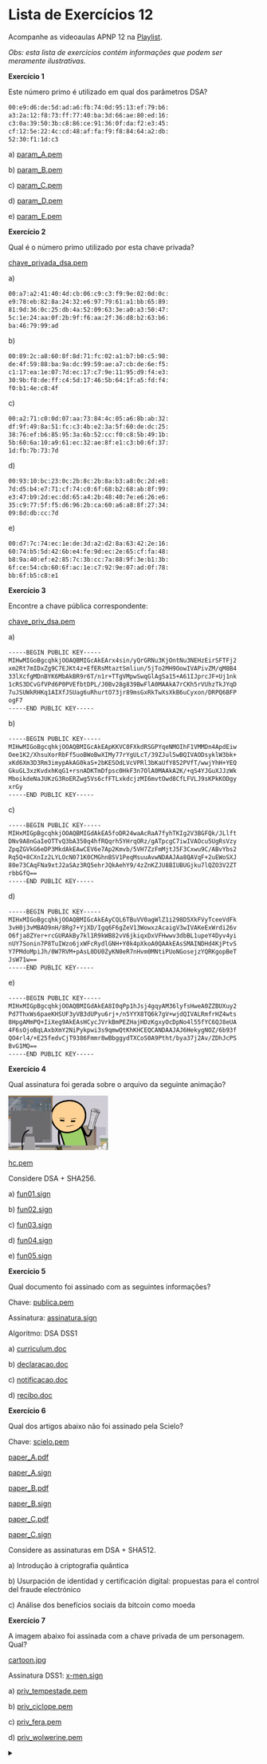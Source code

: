 # Lista de Exercícios 12

Acompanhe as videoaulas APNP 12 na [Playlist](https://www.youtube.com/playlist?list=PL4ySOdUYDU9AnsLbtvt7Mq3yBtnMT0Fog).

*Obs: esta lista de exercícios contém informações que podem ser meramente ilustrativas.*

**Exercício 1**

Este número primo é utilizado em qual dos parâmetros DSA?

```
00:e9:d6:de:5d:ad:a6:fb:74:0d:95:13:ef:79:b6:
a3:2a:12:f8:73:ff:77:40:ba:3d:66:ae:80:ed:16:
c3:0a:39:50:3b:c8:86:ce:91:36:0f:da:f2:e3:45:
cf:12:5e:22:4c:cd:48:af:fa:f9:f8:84:64:a2:db:
52:30:f1:1d:c3
```

a) [param_A.pem](param_A.pem)

b) [param_B.pem](param_B.pem)

c) [param_C.pem](param_C.pem)

d) [param_D.pem](param_D.pem)

e) [param_E.pem](param_E.pem)

**Exercício 2**

Qual é o número primo utilizado por esta chave privada?

[chave_privada_dsa.pem](chave_privada_dsa.pem)

a)

```
00:a7:a2:41:40:4d:cb:06:c9:c3:f9:9e:02:0d:0c:
e9:78:eb:82:8a:24:32:e6:97:79:61:a1:bb:65:89:
81:9d:36:0c:25:db:4a:52:09:63:3e:a0:a3:50:47:
5c:1e:24:aa:0f:2b:9f:f6:aa:2f:36:d8:b2:63:b6:
ba:46:79:99:ad
```

b)

```
00:89:2c:a8:60:8f:8d:71:fc:02:a1:b7:b0:c5:98:
de:4f:59:88:ba:9a:dc:99:59:ae:a7:cb:de:6e:f5:
c1:17:ea:1e:07:7d:ec:17:c7:9e:11:95:d9:f4:e3:
30:9b:f8:de:ff:c4:5d:17:46:5b:64:1f:a5:fd:f4:
f0:b1:4e:c8:4f
```

c)

```
00:a2:71:c0:0d:07:aa:73:84:4c:05:a6:8b:ab:32:
df:9f:49:8a:51:fc:c3:4b:e2:3a:5f:60:de:dc:25:
38:76:ef:b6:85:95:3a:6b:52:cc:f0:c8:5b:49:1b:
5b:60:6a:10:a9:61:ec:32:ae:8f:e1:c3:b0:6f:37:
1d:fb:7b:73:7d
```

d)

```
00:93:10:bc:23:0c:2b:8c:2b:8a:b3:a8:0c:2d:e8:
7d:d5:b4:e7:71:cf:74:c0:6f:68:b2:68:ab:8f:99:
e3:47:b9:2d:ec:dd:65:a4:2b:48:40:7e:e6:26:e6:
35:c9:77:5f:f5:d6:96:2b:ca:60:a6:a8:8f:27:34:
09:8d:db:cc:7d
```

e)

```
00:d7:7c:74:ec:1e:de:3d:a2:d2:8a:63:42:2e:16:
60:74:b5:5d:42:6b:e4:fe:9d:ec:2e:65:cf:fa:48:
b8:9a:40:ef:e2:85:7c:3b:cc:7a:88:9f:3e:b1:3b:
6f:ce:54:cb:60:6f:ac:1e:c7:92:9e:07:ad:0f:78:
bb:6f:b5:c8:e1
```

**Exercício 3**

Encontre a chave pública correspondente:

[chave_priv_dsa.pem](chave_priv_dsa.pem)

a)

```
-----BEGIN PUBLIC KEY-----
MIHwMIGoBgcqhkjOOAQBMIGcAkEArx4sin/yQrGRNu3KjOntNu3NEHzEirSFTFj2
xm2Rt7mIDxZg9C7EJKt4z+EfERsMtaztSmliun/5jTo2MH9OowIVAPivZM/qM8B4
33lXcfgMDnBYK6MbAkBR9r6T/n1r+TTgVMpwSwqGlAgSa15+A61IJprcJF+Uj1nk
1cRS3DCvGfVPd6P0PVEfbtDPL/J0Bv28g839BwFlA0MAAkA7rCKh5rVUhzTkJYqD
7uJSUWkRHKq1AIXfJSUag6uRhurtO73jr89msGxRkTwXsXkB6uCyxon/DRPQ6BFP
ogF7
-----END PUBLIC KEY-----
```

b)

```
-----BEGIN PUBLIC KEY-----
MIHwMIGoBgcqhkjOOAQBMIGcAkEApKKVC0FXkdRSGPYqeNMOIhF1VMMDn4ApdEiw
Oee1K2/XhsuXorRbFf5uoBWoBwXIMy77rYgULcT/39ZJul5wBQIVAODsyklW3bk+
xKd6Xm3D3Rm3imypAkAG0kaS+2bKESOdLVcVPRl3bKaUfY852PVfT/wwjYhH+YEQ
GkuGL3xzKvdxhKqG1+rsnADKTmDfpsc0HkF3n7OlA0MAAkA2K/+qS4YJGuXJJzWk
MboikdeNaJUKzG3RoERZwg5Vs6cfFTLxkdcjzMI6mvtOwd8CfLFVLJ9sKPkKODgy
xrGy
-----END PUBLIC KEY-----
```

c)

```
-----BEGIN PUBLIC KEY-----
MIHxMIGpBgcqhkjOOAQBMIGdAkEA5foDR24waAcRaA7fyhTKIg2V3BGFQk/JLlft
DNv9A8nGaIeOTTvQ3bA350q4hfRQqrh5YHrqORz/gATpcgC7iwIVAOcu5UgRsVzy
ZpqZGVkG6eDP3MkdAkEAwCEV6e7Ap2Kmvb/5VH7ZzFmMjtJ5F3Cxwu9C/ABvYbs2
Rq5Q+8CXnIz2LYLOcN071K0CMGhnBSV1PeqMsuuAvwNDAAJAa8QAVqF+2uEWoSXJ
80e73CAqFNa9xtJ2aSAz3RQ5ehrJQkAehY9/4zZnKZJU8BIUBUGjku7lQZO3V2ZT
rbbGfQ==
-----END PUBLIC KEY-----
```

d)

```
-----BEGIN PUBLIC KEY-----
MIHxMIGoBgcqhkjOOAQBMIGcAkEAyCQL6TBuVV0agWlZ1i298D5XkFVyTceeVdFk
3vH0j3vMBAO9nH/8Rg7+YjXD/Igq6F6gZeV13WowxzAcaigV3wIVAKeExWrdi26v
O6fja8ZYer+rcGURAkBy7kl1R9kWB82vV6jkiqxDxVFHwwv3dbBL1upeY4Dyv4yi
nUY7Sonin7P8TuIWzo6jxWFcRydlGNH+Y0k4pXkoA0QAAkEAsSMAINDHd4KjPtvS
Y7PMdoMpiJh/0W7RVM+pAsL0DU0ZyKN0eR7nHvm0MNtiPUoNGosejzYQRKgopBeT
JsW71w==
-----END PUBLIC KEY-----
```

e)

```
-----BEGIN PUBLIC KEY-----
MIHxMIGpBgcqhkjOOAQBMIGdAkEA8I0qPp1hJsj4gqyAM36lyfsHweA0ZZBUXuy2
Pd7ThxWs6paeKHSUF3yVB3dUPyu6rj+/n5YYX8TQ6k7gV+wjdQIVALRmfrHZ4wts
8HpgAMmPQ+IiXeg9AkEAsHCycJVrkBmPEZHajHDzKgxyOcDpNo4l55fYC6QJ8eUA
4F6sOjoBqLAxbXmY2NiPykpwi3s9qmwQtKhKHCEQCANDAAJAJ6HekygNOZ/6b93f
QO4rl4/+E25fedvCjT9386Fmmr8wBbggydTXCoS0A9Ptht/bya37j2Av/ZDhJcPS
BvG1MQ==
-----END PUBLIC KEY-----
```

**Exercício 4**

Qual assinatura foi gerada sobre o arquivo da seguinte animação?

![](fun.gif)

[hc.pem](hc.pem)

Considere DSA + SHA256.

a) [fun01.sign](fun01.sign)

b) [fun02.sign](fun02.sign)

c) [fun03.sign](fun03.sign)

d) [fun04.sign](fun04.sign)

e) [fun05.sign](fun05.sign)

**Exercício 5**

Qual documento foi assinado com as seguintes informações?

Chave: [publica.pem](publica.pem)

Assinatura: [assinatura.sign](assinatura.sign)

Algoritmo: DSA DSS1

a) [curriculum.doc](curriculum.doc)

b) [declaracao.doc](declaracao.doc)

c) [notificacao.doc](notificacao.doc)

d) [recibo.doc](recibo.doc)

**Exercício 6**

Qual dos artigos abaixo não foi assinado pela Scielo?

Chave: [scielo.pem](scielo.pem)

[paper_A.pdf](paper_A.pdf)

[paper_A.sign](paper_A.sign)

[paper_B.pdf](paper_B.pdf)

[paper_B.sign](paper_B.sign)

[paper_C.pdf](paper_C.pdf)

[paper_C.sign](paper_C.sign)

Considere as assinaturas em DSA + SHA512.

a) Introdução à criptografia quântica

b) Usurpación de identidad y certificación digital: propuestas para el control del fraude electrónico

c) Análise dos benefícios sociais da bitcoin como moeda

**Exercício 7**

A imagem abaixo foi assinada com a chave privada de um personagem. Qual?

[cartoon.jpg](cartoon.jpg)

Assinatura DSS1: [x-men.sign](x-men.sign)

a) [priv_tempestade.pem](priv_tempestade.pem)

b) [priv_ciclope.pem](priv_ciclope.pem)

c) [priv_fera.pem](priv_fera.pem)

d) [priv_wolwerine.pem](priv_wolwerine.pem)

<details><summary></summary>

Respostas:

1 - c

2 - a

3 - b

4 - e

5 - c

6 - b

7 - c
</details>


